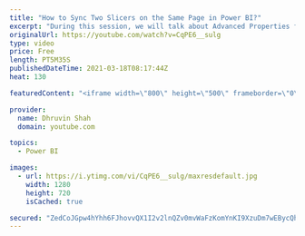 ```yaml
---
title: "How to Sync Two Slicers on the Same Page in Power BI?"
excerpt: "During this session, we will talk about Advanced Properties for the Sync Slicer in Power BI. Sometimes we have a scenario where want functionality that if we select some value from the slicer the same value should be selected from another slicer on the same page. At that time how we can achieve this"
originalUrl: https://youtube.com/watch?v=CqPE6__sulg
type: video
price: Free
length: PT5M35S
publishedDateTime: 2021-03-18T08:17:44Z
heat: 130

featuredContent: "<iframe width=\"800\" height=\"500\" frameborder=\"0\" src=\"https://www.youtube.com/embed/CqPE6__sulg\" allow=\"accelerometer; autoplay; encrypted-media; gyroscope; picture-in-picture\" allowfullscreen></iframe>"

provider:
  name: Dhruvin Shah
  domain: youtube.com

topics:
  - Power BI

images:
  - url: https://i.ytimg.com/vi/CqPE6__sulg/maxresdefault.jpg
    width: 1280
    height: 720
    isCached: true

secured: "ZedCoJGpw4hYhh6FJhovvQX1I2v2lnQZv0mvWaFzKomYnKI9XzuDm7wEBycQhsmx/FNcmNKrN+A59jw9Ug4TZmEHRJjaxYoQEOrcc5WRejKKZ0zycPULEsRRZd3mMcvWmJvwO243u1TC12gjHXnSkaumHKGINid2qN9yl2sFLS0GO3PhdzQllqP7iv/oiNy4mfJAE7oOdvASb3xSpxkrgQUTK22pNzCF8UAk/p78TI4spWoiBX1aC0azTMCEluSA5vfGYW6loJuriI3iftt/lwHklZMM+yNs6Dxis/rpaWe4EkDL/S1B1N+f4ynp80equrWgdhlEvnmQGq/HN13/ViSqBxVptmQzrw7OQJxzMtnqM8lJnGP5JXxNBpiJNrZgWwcMBCIbPeiUIXxmwWi8qQ==;WPRdvHpQJxiZ6xRD/oFXpQ=="
---
```


